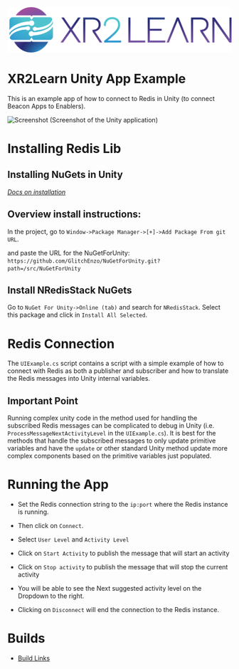 ![XR2Learn](https://raw.githubusercontent.com/XR2Learn/.github/5c0fada6136915b389c1cd2151a0dd2cfc4a5aac/images/XR2Learn%20logo.png)

# XR2Learn Unity App Example
This is an example app of how to connect to Redis in Unity (to connect Beacon Apps to Enablers).

![Screenshot](https://github.com/um-xr2learn-enablers/XR2Learn-Unity-App-Example/blob/master/screen-test.png?raw=true)
(Screenshot of the Unity application)

# Installing Redis Lib
## Installing NuGets in Unity
*[Docs on installation](https://github.com/GlitchEnzo/NuGetForUnity?tab=readme-ov-file#unity-20193-or-newer)*

## Overview install instructions:

In the project, go to `Window->Package Manager->[+]->Add Package From git URL`.

and paste the URL for the NuGetForUnity: `https://github.com/GlitchEnzo/NuGetForUnity.git?path=/src/NuGetForUnity`

## Install NRedisStack NuGets
Go to `NuGet For Unity->Online (tab)` and search for `NRedisStack`. Select this package and click in `Install All Selected`.

# Redis Connection
The `UIExample.cs` script contains a script with a simple example of how to connect with Redis as both a publisher and subscriber and how to translate the Redis messages into Unity internal variables.

## Important Point
Running complex unity code in the method used for handling the subscribed Redis messages can be complicated to debug in Unity (i.e. `ProcessMessageNextActivityLevel` in the `UIExample.cs`). It is best for the methods that handle the subscribed messages to only update primitive variables and have the `update` or other standard Unity method update more complex components based on the primitive variables just populated.


# Running the App
 - Set the Redis connection string to the `ip:port` where the Redis instance is running.

 - Then click on `Connect`.
 - Select `User Level` and `Activity Level`
 - Click on `Start Activity` to publish the message that will start an activity
 - Click on `Stop activity` to publish the message that will stop the current activity
 - You will be able to see the Next suggested activity level on the Dropdown to the right.
 - Clicking on `Disconnect` will end the connection to the Redis instance.

# Builds
- [Build Links](https://drive.google.com/drive/folders/1y3j8F7yACtt1lwrk7ARYgFjxEEVgG4f6?usp=drive_link)

